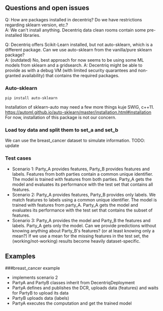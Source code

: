## Questions and open issues
Q: How are packages installed in decentriq? Do we have restrictions regarding sklearn version, etc.? \
A: We can't install anything. Decentriq data clean rooms contain some pre-installed libraries.

Q: Decentriq offers Scikit-Learn installed, but not auto-sklearn, which is a different package. Can we use auto-sklearn from the vanilla/pure sklearn package? \
A: (outdated) No, best approach for now seems to be using some ML models from sklearn and a gridsearch.
A: Decentriq might be able to provide as with a debug VM (with limited security quarantees and non-granted availability) that contains the required packages.

### Auto-sklearn
`pip install auto-sklearn`

Installation of sklearn-auto may need a few more things kuje SWIG, c++11.
https://automl.github.io/auto-sklearn/master/installation.html#installation
For now, installation of this package is not our concern.

### Load toy data and split them to set_a and set_b
We can use the breast_cancer dataset to simulate information.
TODO: update

### Test cases

- Scenario 1: Party_A provides features, Party_B provides features and labels. Features from both parties contain a common unique identifier. The model is trained with features from both parties. Party_A gets the model and evaluates its performance with the test set that contains all features.
- Scenario 2: Party_A provides features, Party_B provides only labels. We match features to labels using a common unique identifier. The model is trained with features from party_A. Party_A gets the model and evaluates its performance with the test set that contains the subset of features.
- Scenario 3: Party_A provides the model and Party_B the features and labels. Party_A gets only the model. Can we provide predictions without knowing anything about Party_B's features? (or at least knowing only a mean?) If we use a mean for the missing features in the test set, the (working/not-working) results become heavily dataset-specific.

## Examples
###breast_cancer example
- implements scenario 2
- PartyA and PartyB classes inherit from DecentriqDeployment
- PartyA defines and publishes the DCR, uploads data (features) and waits for PartyB to upload its data
- PartyB uploads data (labels)
- PartyA executes the computation and get the trained model
